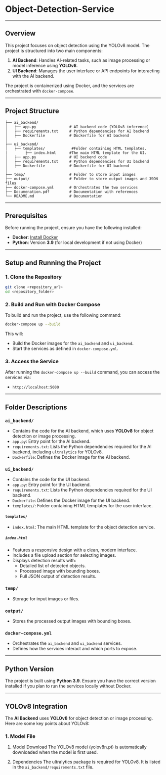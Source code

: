 # Object-Detection-Service




---

## Overview

This project focuses on object detection using the YOLOv8 model. The project is structured into two main components:

1. **AI Backend**: Handles AI-related tasks, such as image processing or model inference using **YOLOv8**.
2. **UI Backend**: Manages the user interface or API endpoints for interacting with the AI backend.

The project is containerized using Docker, and the services are orchestrated with `docker-compose`.

---

## Project Structure

```
├── ai_backend/
│   ├── app.py               # AI backend code (YOLOv8 inference)
│   ├── requirements.txt     # Python dependencies for AI backend
│   ├── Dockerfile           # Dockerfile for AI backend
│
├── ui_backend/
│   ├── templates/            #Folder containing HTML templates.
|        ├── index.html      #The main HTML template for the UI.
│   ├── app.py               # UI backend code
│   ├── requirements.txt     # Python dependencies for UI backend
│   ├── Dockerfile           # Dockerfile for UI backend
│
├── temp/                    # Folder to store input images
├── output/                  # Folder to store output images and JSON files
├── docker-compose.yml       # Orchestrates the two services
├── Documenation.pdf         # Documentation with references 
└── README.md                # Documentation
```

---

## Prerequisites

Before running the project, ensure you have the following installed:

- **Docker**: [Install Docker](https://docs.docker.com/get-docker/)
- **Python**: Version **3.9** (for local development if not using Docker)

---

## Setup and Running the Project

### 1. Clone the Repository

```bash
git clone <repository_url>
cd <repository_folder>
```

### 2. Build and Run with Docker Compose

To build and run the project, use the following command:

```bash
docker-compose up --build
```

This will:
- Build the Docker images for the `ai_backend` and `ui_backend`.
- Start the services as defined in `docker-compose.yml`.

### 3. Access the Service



After running the `docker-compose up --build` command, you can access the services via:
- `http://localhost:5000`
  

---

## Folder Descriptions

### `ai_backend/`
- Contains the code for the AI backend, which uses **YOLOv8** for object detection or image processing.
- `app.py`: Entry point for the AI backend.
- `requirements.txt`: Lists the Python dependencies required for the AI backend, including `ultralytics` for YOLOv8.
- `Dockerfile`: Defines the Docker image for the AI backend.

### `ui_backend/`
- Contains the code for the UI backend.
- `app.py`: Entry point for the UI backend.
- `requirements.txt`: Lists the Python dependencies required for the UI backend.
- `Dockerfile`: Defines the Docker image for the UI backend.
- `templates/`: Folder containing HTML templates for the user interface.

#### `templates/`
- `index.html`: The main HTML template for the object detection service.

##### `index.html`
- Features a responsive design with a clean, modern interface.
- Includes a file upload section for selecting images.
- Displays detection results with:
  - Detailed list of detected objects.
  - Processed image with bounding boxes.
  - Full JSON output of detection results.
 
### `temp/`
- Storage for input images or files.

### `output/`
- Stores the processed output images with bounding boxes.

### `docker-compose.yml`
- Orchestrates the `ai_backend` and `ui_backend` services.
- Defines how the services interact and which ports to expose.

---

## Python Version

The project is built using **Python 3.9**. Ensure you have the correct version installed if you plan to run the services locally without Docker.

---

## YOLOv8 Integration

The **AI Backend** uses **YOLOv8** for object detection or image processing. Here are some key points about YOLOv8:

### 1. Model File
1. Model Download
The YOLOv8 model (yolov8n.pt) is automatically downloaded when the model is first used.

2. Dependencies
The ultralytics package is required for YOLOv8. It is listed in the `ai_backend/requirements.txt` file.

